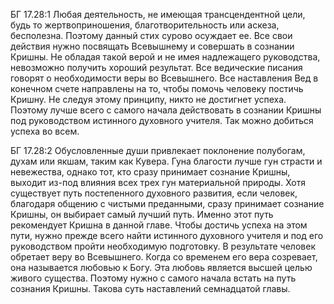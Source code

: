 БГ 17.28:1	Любая деятельность, не имеющая трансцендентной цели, будь то жертвоприношения, благотворительность или аскеза, бесполезна. Поэтому данный стих сурово осуждает ее. Все свои действия нужно посвящать Всевышнему и совершать в сознании Кришны. Не обладая такой верой и не имея надлежащего руководства, невозможно получить хороший результат. Все ведические писания говорят о необходимости веры во Всевышнего. Все наставления Вед в конечном счете направлены на то, чтобы помочь человеку постичь Кришну. Не следуя этому принципу, никто не достигнет успеха. Поэтому лучше всего с самого начала действовать в сознании Кришны под руководством истинного духовного учителя. Так можно добиться успеха во всем.

БГ 17.28:2	Обусловленные души привлекает поклонение полубогам, духам или якшам, таким как Кувера. Гуна благости лучше гун страсти и невежества, однако тот, кто сразу принимает сознание Кришны, выходит из-под влияния всех трех гун материальной природы. Хотя существует путь постепенного духовного развития, если человек, благодаря общению с чистыми преданными, сразу принимает сознание Кришны, он выбирает самый лучший путь. Именно этот путь рекомендует Кришна в данной главе. Чтобы достичь успеха на этом пути, нужно прежде всего найти истинного духовного учителя и под его руководством пройти необходимую подготовку. В результате человек обретает веру во Всевышнего. Когда со временем его вера созревает, она называется любовью к Богу. Эта любовь является высшей целью живого существа. Поэтому нужно с самого начала встать на путь сознания Кришны. Такова суть наставлений семнадцатой главы.